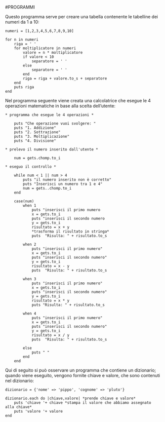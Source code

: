 ﻿#PROGRAMMI       
        
Questo programma serve per creare una tabella contenente le tabelline dei
numeri da 1 a 10:      
       
	numeri = [1,2,3,4,5,6,7,8,9,10]       
         
	for n in numeri           
		riga = ' '     
		for moltiplicatore in numeri     
			valore = n * moltiplicatore     
			if valore < 10     
				separatore = ' '      
			else       
				separatore = ' '    
			end          
			riga = riga + valore.to_s + separatore      
		end     
		puts riga    
	end    
       
	   
Nel programma seguente viene creata una calcolatrice che esegue le 4 operazioni 
matematiche in base alla scelta dell’utente:      
       
	* programma che esegue le 4 operazioni *     
	      
		puts "Che operazione vuoi svolgere: "     
		puts "1. Addizione"     
		puts "2. Sottrazione"    
		puts "3. Moltiplicazione"     
		puts "4. Divisione"      
      
	* prelevo il numero inserito dall'utente *     
	     
		num = gets.chomp.to_i       
        
	* eseguo il controllo *
    	
		while num < 1 || num > 4     
			puts "il numero inserito non è corretto"     
			puts "Inserisci un numero tra 1 e 4"    
			num = gets..chomp.to_i      
		end       
         
		case(num)        
			when 1				
				puts "inserisci il primo numero      
				x = gets.to_i       			
				puts "inserisci il secondo numero      
				y = gets.to_i     
				risultato = x + y       				
				*trasforma il risultato in stringa*            
				puts  "Risulta: " + risultato.to_s       
        				
			when 2        			
				puts "inserisci il primo numero"       
				x = gets.to_i       
				puts "inserisci il secondo numero"     
				y = gets.to_i      
				risultato = x - y      
				puts  "Risulta: " + risultato.to_s       
        				
			when 3           
				puts "inserisci il primo numero"       
				x = gets.to_i       
				puts "inserisci il secondo numero"           
				y = gets.to_i      
 				risultato = x * y      
				puts "Risulta: " + risultato.to_s        
          
			when 4      
				puts "inserisci il primo numero"     
				x = gets.to_i     
				puts "inserisci il secondo numero"      
				y = gets.to_i      
				risultato = x / y       
				puts  "Risulta: " + risultato.to_s        
       
			else       
				puts " "      
			end      
		end     
       
Qui di seguito si può osservare un programma che contiene un dizionario; quando viene eseguito, 
vengono fornite chiave e valore, che sono contenuti nel dizionario:      
       
	dizionario = {'nome' => 'pippo', 'cognome' => 'pluto'}     
      
	dizionario.each do |chiave,valore| *prende chiave e valore*     
		puts 'chiave '+ chiave *stampa il valore che abbiamo assegnato alla chiave*     
		puts 'valore '+ valore     
	end     
